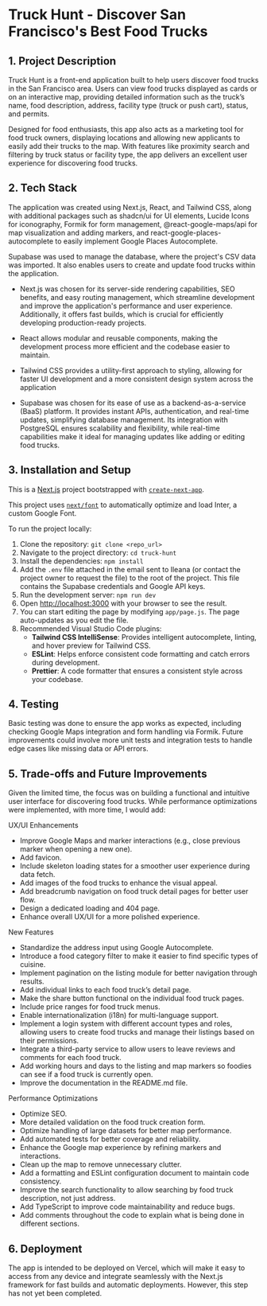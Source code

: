 # Truck Hunt - Discover San Francisco's Best Food Trucks

## 1. Project Description

Truck Hunt is a front-end application built to help users discover food trucks in the San Francisco area. Users can view food trucks displayed as cards or on an interactive map, providing detailed information such as the truck’s name, food description, address, facility type (truck or push cart), status, and permits.

Designed for food enthusiasts, this app also acts as a marketing tool for food truck owners, displaying locations and allowing new applicants to easily add their trucks to the map. With features like proximity search and filtering by truck status or facility type, the app delivers an excellent user experience for discovering food trucks.


## 2. Tech Stack

The application was created using Next.js, React, and Tailwind CSS, along with additional packages such as shadcn/ui for UI elements, Lucide Icons for iconography, Formik for form management, @react-google-maps/api for map visualization and adding markers, and react-google-places-autocomplete to easily implement Google Places Autocomplete.

Supabase was used to manage the database, where the project's CSV data was imported. It also enables users to create and update food trucks within the application.

- Next.js was chosen for its server-side rendering capabilities, SEO benefits, and easy routing management, which streamline development and improve the application's performance and user experience. Additionally, it offers fast builds, which is crucial for efficiently developing production-ready projects.

- React allows modular and reusable components, making the development process more efficient and the codebase easier to maintain.

- Tailwind CSS provides a utility-first approach to styling, allowing for faster UI development and a more consistent design system across the application

- Supabase was chosen for its ease of use as a backend-as-a-service (BaaS) platform. It provides instant APIs, authentication, and real-time updates, simplifying database management. Its integration with PostgreSQL ensures scalability and flexibility, while real-time capabilities make it ideal for managing updates like adding or editing food trucks.

## 3. Installation and Setup

This is a [Next.js](https://nextjs.org/) project bootstrapped with [`create-next-app`](https://github.com/vercel/next.js/tree/canary/packages/create-next-app).

This project uses [`next/font`](https://nextjs.org/docs/basic-features/font-optimization) to automatically optimize and load Inter, a custom Google Font.

To run the project locally:

1. Clone the repository: `git clone <repo_url>`
2. Navigate to the project directory: `cd truck-hunt`
3. Install the dependencies: `npm install`
4. Add the `.env` file attached in the email sent to Ileana (or contact the project owner to request the file) to the root of the project. This file contains the Supabase credentials and Google API keys.
5. Run the development server: `npm run dev`
6. Open [http://localhost:3000](http://localhost:3000) with your browser to see the result.
7. You can start editing the page by modifying `app/page.js`. The page auto-updates as you edit the file.
8. Recommended Visual Studio Code plugins:
   - **Tailwind CSS IntelliSense**: Provides intelligent autocomplete, linting, and hover preview for Tailwind CSS.
   - **ESLint**: Helps enforce consistent code formatting and catch errors during development.
   - **Prettier**: A code formatter that ensures a consistent style across your codebase.

## 4. Testing

Basic testing was done to ensure the app works as expected, including checking Google Maps integration and form handling via Formik. Future improvements could involve more unit tests and integration tests to handle edge cases like missing data or API errors.

## 5. Trade-offs and Future Improvements

Given the limited time, the focus was on building a functional and intuitive user interface for discovering food trucks. While performance optimizations were implemented, with more time, I would add:

UX/UI Enhancements

- Improve Google Maps and marker interactions (e.g., close previous marker when opening a new one).
- Add favicon.
- Include skeleton loading states for a smoother user experience during data fetch.
- Add images of the food trucks to enhance the visual appeal.
- Add breadcrumb navigation on food truck detail pages for better user flow.
- Design a dedicated loading and 404 page.
- Enhance overall UX/UI for a more polished experience.

New Features

- Standardize the address input using Google Autocomplete.
- Introduce a food category filter to make it easier to find specific types of cuisine.
- Implement pagination on the listing module for better navigation through results.
- Add individual links to each food truck’s detail page.
- Make the share button functional on the individual food truck pages.
- Include price ranges for food truck menus.
- Enable internationalization (i18n) for multi-language support.
- Implement a login system with different account types and roles, allowing users to create food trucks and manage their listings based on their permissions.
- Integrate a third-party service to allow users to leave reviews and comments for each food truck.
- Add working hours and days to the listing and map markers so foodies can see if a food truck is currently open.
- Improve the documentation in the README.md file.

Performance Optimizations

- Optimize SEO.
- More detailed validation on the food truck creation form.
- Optimize handling of large datasets for better map performance.
- Add automated tests for better coverage and reliability.
- Enhance the Google map experience by refining markers and interactions.
- Clean up the map to remove unnecessary clutter.
- Add a formatting and ESLint configuration document to maintain code consistency.
- Improve the search functionality to allow searching by food truck description, not just address.
- Add TypeScript to improve code maintainability and reduce bugs.
- Add comments throughout the code to explain what is being done in different sections.

## 6. Deployment

The app is intended to be deployed on Vercel, which will make it easy to access from any device and integrate seamlessly with the Next.js framework for fast builds and automatic deployments. However, this step has not yet been completed.
